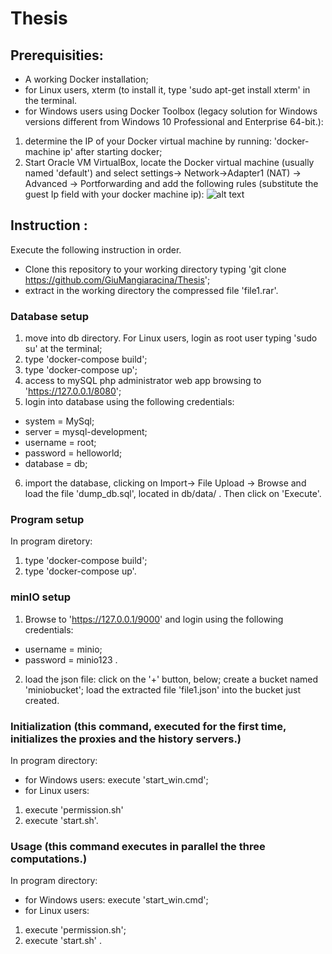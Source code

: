 # Thesis
## Prerequisities:
- A working Docker installation;
- for Linux users, xterm (to install it, type 'sudo apt-get install xterm' in the terminal.
- for Windows users using Docker Toolbox (legacy solution for Windows versions different from Windows 10 Professional and Enterprise 64-bit.):
 1. determine the IP of your Docker virtual machine by running: 'docker-machine ip' after starting docker;
 2. Start Oracle VM VirtualBox, locate the Docker virtual machine (usually named 'default') and select settings-> Network->Adapter1 (NAT) -> Advanced -> Portforwarding and add the following rules (substitute the guest Ip field with your docker machine ip):
 ![alt text](https://github.com/GiuMangiaracina/Thesis/ports.jpg)
 
## Instruction : 
Execute the following instruction in order.

- Clone this repository to your working directory typing 'git clone https://github.com/GiuMangiaracina/Thesis';
- extract in the working directory the compressed file  'file1.rar'.
### Database setup
1. move into  db directory. For Linux users, login as root user typing 'sudo su' at the terminal;
2. type 'docker-compose build';
3. type 'docker-compose up';
4. access to mySQL php administrator web app browsing to 'https://127.0.0.1/8080';
5. login into database using the following credentials: 
 - system = MySql;
 - server = mysql-development;
 - username = root;
 - password = helloworld;
 - database = db;
6. import the database, clicking on Import-> File Upload -> Browse and load the file 'dump_db.sql', located in db/data/ . Then click on 'Execute'.
### Program setup
In program diretory:
1. type 'docker-compose build';
2. type 'docker-compose up'.
### minIO setup
1. Browse to 'https://127.0.0.1/9000' and login using the following credentials: 
- username = minio;
- password = minio123 .
2. load the json file: click on the '+' button, below; create a bucket named 'miniobucket'; load the extracted file 'file1.json' into the bucket just created.

### Initialization (this command, executed for the first time, initializes the proxies and the history servers.)
In program directory:

- for Windows users: execute 'start_win.cmd';
- for Linux users: 
1. execute 'permission.sh'
2. execute 'start.sh'.
### Usage (this command executes in parallel the three computations.)
In program directory:
- for Windows users:
execute 'start_win.cmd';
- for Linux users:
1. execute 'permission.sh';
2. execute 'start.sh' .
